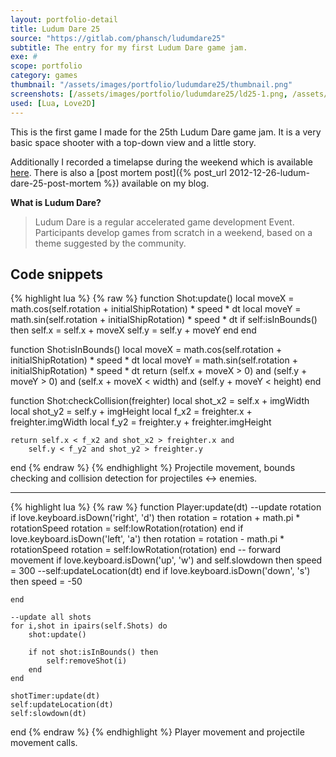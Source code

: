 ```yaml
---
layout: portfolio-detail
title: Ludum Dare 25
source: "https://gitlab.com/phansch/ludumdare25"
subtitle: The entry for my first Ludum Dare game jam.
exe: #
scope: portfolio
category: games
thumbnail: "/assets/images/portfolio/ludumdare25/thumbnail.png"
screenshots: [/assets/images/portfolio/ludumdare25/ld25-1.png, /assets/images/portfolio/ludumdare25/ld25-2.png]
used: [Lua, Love2D]
---
```


This is the first game I made for the 25th Ludum Dare game jam. It is a very basic space shooter with a top-down view and a little story.

Additionally I recorded a timelapse during the weekend which is available [here](http://www.youtube.com/watch?v=eX7fsD3Hbmc). There is also a [post mortem post]({% post_url 2012-12-26-ludum-dare-25-post-mortem %}) available on my blog.



**What is Ludum Dare?**
> Ludum Dare is a regular accelerated game development Event.  Participants develop games from scratch in a weekend, based on a theme suggested by the community.

<a id="snippets" class="anchor"></a>

## Code snippets

{% highlight lua %}
{% raw %}
function Shot:update()
    local moveX = math.cos(self.rotation + initialShipRotation) * speed * dt
    local moveY = math.sin(self.rotation + initialShipRotation) * speed * dt
    if self:isInBounds() then
        self.x = self.x + moveX
        self.y = self.y + moveY
    end
end

function Shot:isInBounds()
    local moveX = math.cos(self.rotation + initialShipRotation) * speed * dt
    local moveY = math.sin(self.rotation + initialShipRotation) * speed * dt
    return (self.x + moveX > 0) and (self.y + moveY > 0) and (self.x + moveX < width) and (self.y + moveY < height)
end

function Shot:checkCollision(freighter)
    local shot_x2 = self.x + imgWidth
    local shot_y2 = self.y + imgHeight
    local f_x2 = freighter.x + freighter.imgWidth
    local f_y2 = freighter.y + freighter.imgHeight

    return self.x < f_x2 and shot_x2 > freighter.x and
        self.y < f_y2 and shot_y2 > freighter.y
end
{% endraw %}
{% endhighlight %}
<span class="glyphicon glyphicon-chevron-right"></span> Projectile movement, bounds checking and collision detection for projectiles <-> enemies.

----

{% highlight lua %}
{% raw %}
function Player:update(dt)
    --update rotation
    if love.keyboard.isDown('right', 'd') then
        rotation = rotation + math.pi * rotationSpeed
        rotation = self:lowRotation(rotation)
    end
    if love.keyboard.isDown('left', 'a') then
        rotation = rotation - math.pi * rotationSpeed
        rotation = self:lowRotation(rotation)
    end
    -- forward movement
    if love.keyboard.isDown('up', 'w') and self.slowdown then
        speed = 300
        --self:updateLocation(dt)
    end
    if love.keyboard.isDown('down', 's') then
        speed = -50

    end

    --update all shots
    for i,shot in ipairs(self.Shots) do
        shot:update()

        if not shot:isInBounds() then
            self:removeShot(i)
        end
    end

    shotTimer:update(dt)
    self:updateLocation(dt)
    self:slowdown(dt)
end
{% endraw %}
{% endhighlight %}
<span class="glyphicon glyphicon-chevron-right"></span> Player movement and projectile movement calls.

